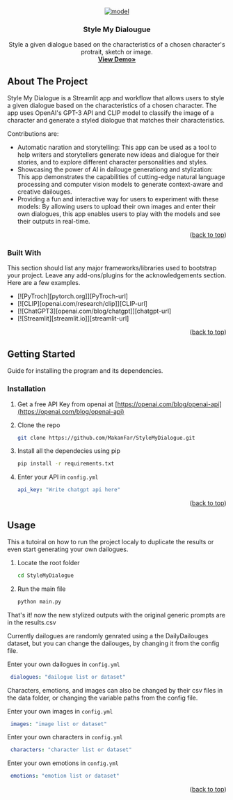 <!-- PROJECT LOGO -->
<br />
<div align="center">
  <a href="https://github.com/othneildrew/Best-README-Template">
    <img src="images/StyleMyDialouge.png" alt="model">
  </a>

  <h3 align="center">Style My Dialougue</h3>

  <p align="center">
    Style a given dialogue based on the characteristics of a chosen character's protrait, sketch or image. 
    <br />
    <a href="https://stylemydialouge.streamlit.app"><strong>View Demo»</strong></a>
  </p>
</div>


<!-- ABOUT THE PROJECT -->
## About The Project

Style My Dialogue is a Streamlit app and workflow that allows users to style a given dialogue based on the characteristics of a chosen character. The app uses OpenAI's GPT-3 API and CLIP model to classify the image of a character and generate a styled dialogue that matches their characteristics.

Contributions are:
* Automatic naration and storytelling: This app can be used as a tool to help writers and storytellers generate new ideas and dialogue for their stories, and to explore different character personalities and styles.
* Showcasing the power of AI in dailouge generationg and stylization: This app demonstrates the capabilities of cutting-edge natural language processing and computer vision models to generate context-aware and creative dailouges.
* Providing a fun and interactive way for users to experiment with these models: By allowing users to upload their own images and enter their own dialogues, this app enables users to play with the models and see their outputs in real-time.

<p align="right">(<a href="#readme-top">back to top</a>)</p>

### Built With

This section should list any major frameworks/libraries used to bootstrap your project. Leave any add-ons/plugins for the acknowledgements section. Here are a few examples.

* [![PyTroch][pytorch.org]][PyTroch-url]
* [![CLIP][openai.com/research/clip]][CLIP-url]
* [![ChatGPT3][openai.com/blog/chatgpt]][chatgpt-url]
* [![Streamlit][streamlit.io]][streamlit-url]

<p align="right">(<a href="#readme-top">back to top</a>)</p>



<!-- GETTING STARTED -->
## Getting Started

Guide for installing the program and its dependencies.


### Installation

1. Get a free API Key from openai at [https://openai.com/blog/openai-api](https://openai.com/blog/openai-api)

2. Clone the repo
   ```sh
   git clone https://github.com/MakanFar/StyleMyDialogue.git
   ```
3. Install all the dependecies using pip
   ```sh
   pip install -r requirements.txt
   ```
4. Enter your API in `config.yml`
   ```yml
   api_key: "Write chatgpt api here"
   ```

<p align="right">(<a href="#readme-top">back to top</a>)</p>


<!-- USAGE -->
## Usage

This a tutoiral on how to run the project localy to duplicate the results or even start generating your own dailogues.

1. Locate the root folder
   ```sh
   cd StyleMyDialogue
   ```

2. Run the main file
   ```sh
   python main.py
   ```

That's it! now the new stylized outputs with the original generic prompts are in the results.csv

Currently dailogues are randomly genrated using a the DailyDailouges dataset, but you can change the dailouges, by changing it from the config file.

Enter your own dailogues in `config.yml`
```yml
 dialogues: "dailogue list or dataset"
```

Characters, emotions, and images can also be changed by their csv files in the data folder, or changing the variable paths from the config file.

Enter your own images in `config.yml`
```yml
 images: "image list or dataset"
```

Enter your own characters in `config.yml`
```yml
 characters: "character list or dataset"
```

Enter your own emotions in `config.yml`
```yml
 emotions: "emotion list or dataset"
```

<p align="right">(<a href="#readme-top">back to top</a>)</p>